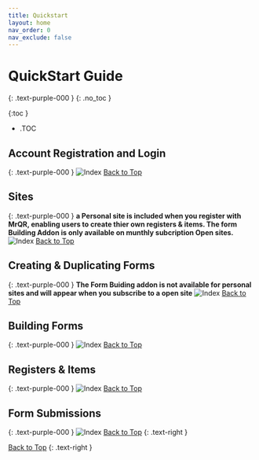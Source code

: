 ```yaml
---
title: Quickstart
layout: home
nav_order: 0
nav_exclude: false
---
```

<head>
<meta charset="UTF-8">
<meta name="description" content="mrqr">
<meta name="keywords" content="forms, form builder, form submission, data collection, safety, inspections">
<meta name="author" content="mark reeves">
<meta name="viewport" content="width=device-width, initial-scale=1.0">

  <style>
.button {
  padding: 5px 12px;
  text-align: center;
  text-decoration: none;
  display: inline-block;
  font-size: 12px;
  margin: 4px 2px;
  cursor: pointer; }
.button1 {background-color: #000000;} /* Black */
.button2 {background-color: white;}
.button1 {color: white;}
.button2 {color: black;}
.button1 {border: none;}
.button2 {border: 1px solid grey}
.button1 {border-radius: 5px;}
.button2 {border-radius: 5px;}
  
</style>
</head>

# **QuickStart Guide**
{: .text-purple-000 }
{: .no_toc }

{:toc }
- .TOC

## Account Registration and Login
{: .text-purple-000 }
![Index](/assets/images/V3/QuickStart_Login.png "Login") [Back to Top](https://docs.mrqr.me/quickstart/)
## Sites
{: .text-purple-000 }
**a Personal site is included when you register with MrQR, enabling users to create thier own registers & items. The form Building Addon is only available on munthly subcription Open sites.**
![Index](/assets/images/V3/QuickStart_Sites.png "Sites") [Back to Top](https://docs.mrqr.me/quickstart/)
## Creating & Duplicating Forms
{: .text-purple-000 }
**The Form Buiding addon is not available for personal sites and will appear when you subscribe to a open site**
![Index](/assets/images/V3/Creating_Forms.png "Form Creation") [Back to Top](https://docs.mrqr.me/quickstart/)
## Building Forms
{: .text-purple-000 }
![Index](/assets/images/V3/Building_Forms.png "Form Building") [Back to Top](https://docs.mrqr.me/quickstart/)
## Registers & Items
{: .text-purple-000 }
![Index](/assets/images/V3/QuickStart_Registers.png "Registers") [Back to Top](https://docs.mrqr.me/quickstart/)
## Form Submissions
{: .text-purple-000 }
![Index](/assets/images/V3/Quickstart_Form_Submission.png "Form Submission") [Back to Top](https://docs.mrqr.me/quickstart/)
{: .text-right }

[Back to Top](https://docs.mrqr.me/index)
{: .text-right }
